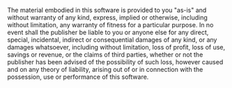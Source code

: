The material embodied in this software is provided to you "as-is" and without warranty of any kind, express, implied or otherwise, 
including without limitation, any warranty of fitness for a particular purpose. 
In no event shall the publisher be liable to you or anyone else for any direct, special, incidental, indirect or consequential damages of any kind, 
or any damages whatsoever, including without limitation, loss of profit, loss of use, savings or revenue, 
or the claims of third parties, whether or not the publisher has been advised of the possibility of such loss, 
however caused and on any theory of liability, arising out of or in connection with the possession, use or performance of this software.